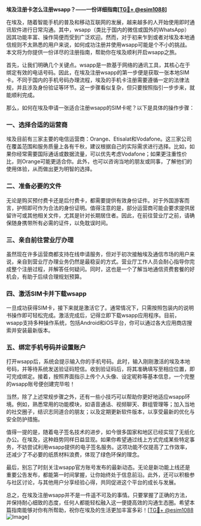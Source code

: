 **埃及注册卡怎么注册wsapp？——一份详细指南[[TG💪+ @esim1088](https://t.me/s/esim1088)]**

在埃及，随着智能手机的普及和移动互联网的发展，越来越多的人开始使用即时通讯软件进行日常沟通。其中，wsapp（类比于国内的微信或国外的WhatsApp）因其功能丰富、操作简便而受到广泛欢迎。然而，对于初来乍到或者对埃及本地通信规则不太熟悉的用户来说，如何成功注册并使用wsapp可能是个不小的挑战。本文将为你提供一份详尽的注册指南，帮助你在埃及顺利开启wsapp之旅。

首先，让我们明确几个关键点。wsapp是一款基于网络的通讯工具，其核心在于绑定有效的电话号码。因此，在埃及注册wsapp的第一步便是获取一张本地SIM卡。不同于国内的手机号码办理流程，埃及的手机卡注册需要遵循一定的法律法规，并且涉及身份验证等环节。这一步骤看似复杂，但只要按照指引一步步来，就能顺利完成。

那么，如何在埃及申请一张适合注册wsapp的SIM卡呢？以下是具体的操作步骤：

### 一、选择合适的运营商

埃及目前有三家主要的电信运营商：Orange、Etisalat和Vodafone。这三家公司在覆盖范围和服务质量上各有千秋，建议根据自己的实际需求进行选择。比如，如果你经常需要国际通话或数据流量，可以优先考虑Vodafone；如果更注重性价比，则Orange可能更适合你。此外，也可以咨询当地的朋友或同事，了解他们的使用体验，从而做出更为明智的选择。

### 二、准备必要的文件

无论是购买预付费卡还是后付费卡，都需要提供有效身份证件。对于外国游客而言，护照即可作为合法的身份证明。值得注意的是，部分运营商可能会要求提供居留许可或其他相关文件，尤其是针对长期居住者。因此，在前往营业厅之前，请确保随身携带所有必需的证件，以免耽误时间。

### 三、亲自前往营业厅办理

虽然现在许多运营商都支持在线申请服务，但对于初次接触埃及通信市场的用户来说，亲自到营业厅办理业务仍然是最稳妥的方式。营业厅工作人员会耐心指导你完成整个注册过程，并解答任何疑问。同时，这也是一个了解当地通信资费套餐的好机会，有助于后续合理规划预算。

### 四、激活SIM卡并下载wsapp

一旦成功获得SIM卡，接下来就是激活它了。通常情况下，只需按照包装内的说明书操作即可轻松完成。激活完成后，记得立即下载wsapp应用程序。目前，wsapp支持多种操作系统，包括Android和iOS平台，你可以通过各大应用商店搜索并安装最新版本。

### 五、绑定手机号码并设置账户

打开wsapp后，系统会提示输入你的手机号码。此时，输入刚刚激活的埃及本地号码，并等待系统发送验证码短信。收到验证码后，将其准确填写至相应位置，即可完成绑定。接着，按照界面指示上传个人头像、设定昵称等基本信息，一个完整的wsapp账号便创建完毕啦！

当然，除了上述常规步骤之外，还有一些小技巧可以帮助你更好地适应wsapp环境。例如，熟悉常用的功能模块，如语音通话、视频聊天、群组管理等；加入当地的社交圈子，结识志同道合的朋友；以及定期更新软件版本，以享受最新的优化与安全防护措施。

值得一提的是，随着电子签名技术的进步，如今很多国家和地区已经实现了无纸化办公。在埃及，这种趋势同样日益显现。如果你希望通过线上方式完成某些特定事务，不妨尝试利用wsapp提供的电子签名服务。这项功能不仅提高了工作效率，还减少了不必要的纸质材料浪费，体现了绿色环保的理念。

最后，别忘了时刻关注wsapp官方账号发布的最新动态。无论是新功能上线还是重要公告发布，都能第一时间掌握，让你始终处于信息前沿。此外，还可以积极参与社区讨论，与其他用户分享经验心得，共同促进这个平台的成长与发展。

总之，在埃及注册wsapp并不是一件遥不可及的事情。只要掌握了正确的方法，并保持耐心细致的态度，任何人都能轻松融入这一便捷高效的沟通生态圈。希望本篇指南能够对你有所帮助，祝你在埃及的生活更加丰富多彩！[[TG💪+ @esim1088](https://t.me/s/esim1088) ![Image](https://i.postimg.cc/4NQfJmqS/Snipaste-2025-05-13-00-14-12.png)]